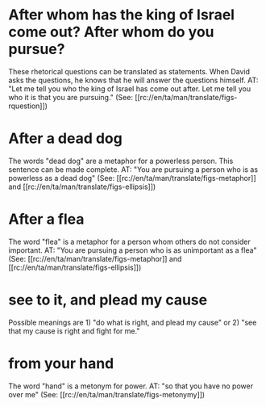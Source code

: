 # After whom has the king of Israel come out? After whom do you pursue?

These rhetorical questions can be translated as statements. When David asks the questions, he knows that he will answer the questions himself. AT: "Let me tell you who the king of Israel has come out after. Let me tell you who it is that you are pursuing." (See: [[rc://en/ta/man/translate/figs-rquestion]])

# After a dead dog

The words "dead dog" are a metaphor for a powerless person. This sentence can be made complete. AT: "You are pursuing a person who is as powerless as a dead dog" (See: [[rc://en/ta/man/translate/figs-metaphor]] and [[rc://en/ta/man/translate/figs-ellipsis]])

# After a flea

The word "flea" is a metaphor for a person whom others do not consider important. AT: "You are pursuing a person who is as unimportant as a flea" (See: [[rc://en/ta/man/translate/figs-metaphor]] and [[rc://en/ta/man/translate/figs-ellipsis]])

# see to it, and plead my cause

Possible meanings are 1) "do what is right, and plead my cause" or 2) "see that my cause is right and fight for me."

# from your hand

The word "hand" is a metonym for power. AT: "so that you have no power over me" (See: [[rc://en/ta/man/translate/figs-metonymy]])